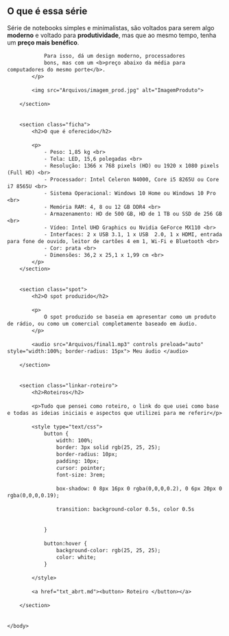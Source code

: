 
<html>
	<head>
		<title>Série Ideapad S145 da Lenovo</title>
	</head>
	<body>
		<section class="explicacao">
			<h2>O que é essa série</h2>
			<p>
				Série de notebooks simples e minimalistas, são voltados para serem algo <b>moderno</b> e voltado para <b>produtividade</b>, mas que ao mesmo tempo, tenha um <b>preço mais benéfico</b>.

				Para isso, dá um design moderno, processadores 
				bons, mas com um <b>preço abaixo da média para computadores do mesmo porte</b>.
			</p>

			<img src="Arquivos/imagem_prod.jpg" alt="ImagemProduto">

		</section>


		<section class="ficha">
			<h2>O que é oferecido</h2>

			<p>
				- Peso: 1,85 kg <br>
				- Tela: LED, 15,6 polegadas <br>
				- Resolução: 1366 x 768 pixels (HD) ou 1920 x 1080 pixels (Full HD) <br>
				- Processador: Intel Celeron N4000, Core i5 8265U ou Core i7 8565U <br>
				- Sistema Operacional: Windows 10 Home ou Windows 10 Pro <br>
				- Memória RAM: 4, 8 ou 12 GB DDR4 <br>
				- Armazenamento: HD de 500 GB, HD de 1 TB ou SSD de 256 GB <br>
				- Vídeo: Intel UHD Graphics ou Nvidia GeForce MX110 <br>
				- Interfaces: 2 x USB 3.1, 1 x USB  2.0, 1 x HDMI, entrada para fone de ouvido, leitor de cartões 4 em 1, Wi-Fi e Bluetooth <br>
				- Cor: prata <br>
				- Dimensões: 36,2 x 25,1 x 1,99 cm <br>
			</p>
		</section>


		<section class="spot">
			<h2>O spot produzido</h2>

			<p>
				O spot produzido se baseia em apresentar como um produto de rádio, ou como um comercial completamente baseado em áudio.
			</p>

			<audio src="Arquivos/final1.mp3" controls preload="auto" style="width:100%; border-radius: 15px"> Meu áudio </audio>

		</section>


		<section class="linkar-roteiro">
			<h2>Roteiros</h2>

			<p>Tudo que pensei como roteiro, o link do que usei como base e todas as ideias iniciais e aspectos que utilizei para me referir</p>

			<style type="text/css">
				button {
					width: 100%;
					border: 3px solid rgb(25, 25, 25);
					border-radius: 10px;
					padding: 10px;
					cursor: pointer;
					font-size: 3rem;

					box-shadow: 0 8px 16px 0 rgba(0,0,0,0.2), 0 6px 20px 0 rgba(0,0,0,0.19);

					transition: background-color 0.5s, color 0.5s


				}

				button:hover {
					background-color: rgb(25, 25, 25);
					color: white;
				}

			</style>

			<a href="txt_abrt.md"><button> Roteiro </button></a>

		</section>


	</body>
</html>
